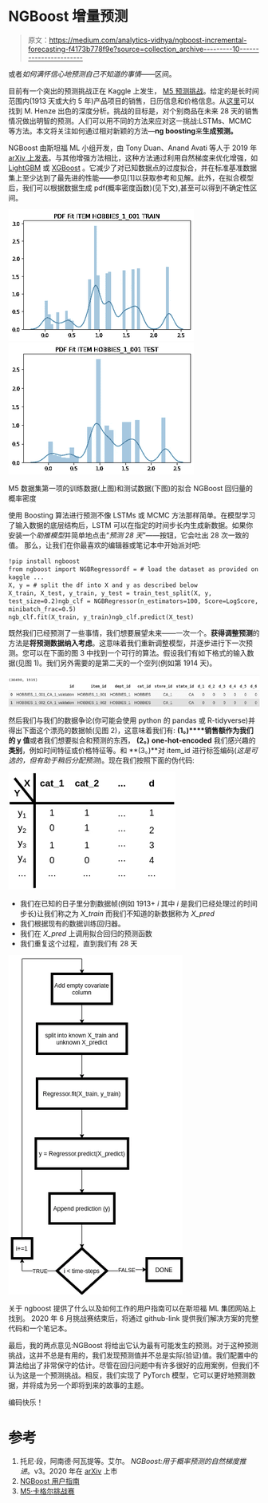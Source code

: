 # NGBoost 增量预测

> 原文：<https://medium.com/analytics-vidhya/ngboost-incremental-forecasting-f4173b778f9e?source=collection_archive---------10----------------------->

或者*如何满怀信心地预测自己不知道的事情*——区间。

目前有一个突出的预测挑战正在 Kaggle 上发生， [M5 预测挑战](https://www.kaggle.com/c/m5-forecasting-accuracy/overview)。给定的是长时间范围内(1913 天或大约 5 年)产品项目的销售，日历信息和价格信息。从[这里](https://www.kaggle.com/headsortails/back-to-predict-the-future-interactive-m5-eda)可以找到 M. Henze 出色的深度分析。挑战的目标是，对个别商品在未来 28 天的销售情况做出明智的预测。人们可以用不同的方法来应对这一挑战:LSTMs、MCMC 等方法。本文将关注如何通过相对新颖的方法—**ng boosting**来**生成预测。**

NGBoost 由斯坦福 ML 小组开发，由 Tony Duan、Anand Avati 等人于 2019 年 [arXiv 上发表](https://arxiv.org/abs/1910.03225)。与其他增强方法相比，这种方法通过利用自然梯度来优化增强，如 [LightGBM](https://papers.nips.cc/paper/6907-lightgbm-a-highly-efficient-gradient-boosting-decision-tree.pdf) 或 [XGBoost](https://arxiv.org/abs/1603.02754) 。它减少了对已知数据点的过度拟合，并在标准基准数据集上至少达到了最先进的性能——参见[1]以获取参考和见解。此外，在拟合模型后，我们可以根据数据生成 pdf(概率密度函数)(见下文),甚至可以得到不确定性区间。

![](img/1faa74f6da2df194ca9934f03e3b2d90.png)![](img/54d24d86acbb17438e6f5f835e37b981.png)

M5 数据集第一项的训练数据(上图)和测试数据(下图)的拟合 NGBoost 回归量的概率密度

使用 Boosting 算法进行预测不像 LSTMs 或 MCMC 方法那样简单。在模型学习了输入数据的底层结构后，LSTM 可以在指定的时间步长内生成新数据。如果你安装一个*助推模型*并简单地点击“*预测 28 天*”——按钮，它会吐出 28 次一致的值。
那么，让我们在你最喜欢的编辑器或笔记本中开始派对吧:

```
!pip install ngboost
from ngboost import NGBRegressordf = # load the dataset as provided on kaggle ...
X, y = # split the df into X and y as described below
X_train, X_test, y_train, y_test = train_test_split(X, y, test_size=0.2)ngb_clf = NGBRegressor(n_estimators=100, Score=LogScore, minibatch_frac=0.5)
ngb_clf.fit(X_train, y_train)ngb_clf.predict(X_test)
```

既然我们已经预测了一些事情，我们想要展望未来——一次一个。**获得调整预测**的方法是**将预测数据纳入考虑**。这意味着我们重新调整模型，并逐步进行下一次预测。您可以在下面的图 3 中找到一个可行的算法。假设我们有如下格式的输入数据(见图 1)。我们另外需要的是第二天的一个空列(例如第 1914 天)。

![](img/a6e3db812f369bdb40e290b8d0e9c8cb.png)

然后我们与我们的数据争论(你可能会使用 python 的 pandas 或 R-tidyverse)并得出下面这个漂亮的数据帧(见图 2)，这意味着我们有: **(1。)****销售额作为我们的 y 值**或者我们想要拟合和预测的东西， **(2。)** **one-hot-encoded** 我们感兴趣的**类别**，例如时间特征或价格特征等。和 **(3。)**对 item_id 进行标签编码(*这是可选的，但有助于稍后分配预测*)。现在我们按照下面的伪代码:

![](img/2ea5cc140dd35df884558e94e23eeee8.png)

*   我们在已知的日子里分割数据帧(例如 1913+ *i* 其中 *i* 是我们已经处理过的时间步长)让我们称之为 *X_train* 而我们不知道的新数据称为 *X_pred*
*   我们根据现有的数据训练回归器。
*   我们在 *X_pred* 上调用拟合回归的预测函数
*   我们重复这个过程，直到我们有 28 天

![](img/cbc999d51c0c2e4f4e00c29bf51f2e75.png)

关于 ngboost 提供了什么以及如何工作的用户指南可以在斯坦福 ML 集团网站上找到。
2020 年 6 月挑战赛结束后，将通过 github-link 提供我们解决方案的完整代码和一个笔记本。

最后，我的两点意见:NGBoost 将给出它认为最有可能发生的预测。对于这种预测挑战，这并不总是有用的，我们发现预测值并不总是实际(验证)值。我们配置中的算法给出了非常保守的估计。尽管在回归问题中有许多很好的应用案例，但我们不认为这是一个预测挑战。相反，我们实现了 PyTorch 模型，它可以更好地预测数据，并将成为另一个即将到来的故事的主题。

编码快乐！

# 参考

1.  托尼·段，阿南德·阿瓦提等。艾尔。 *NGBoost:用于概率预测的自然梯度推进*。v3。2020 年在 [arXiv](https://arxiv.org/abs/1910.03225) 上市
2.  [NGBoost 用户指南](https://stanfordmlgroup.github.io/ngboost/1-useage.html)
3.  [M5·卡格尔挑战赛](https://www.kaggle.com/c/m5-forecasting-accuracy/)